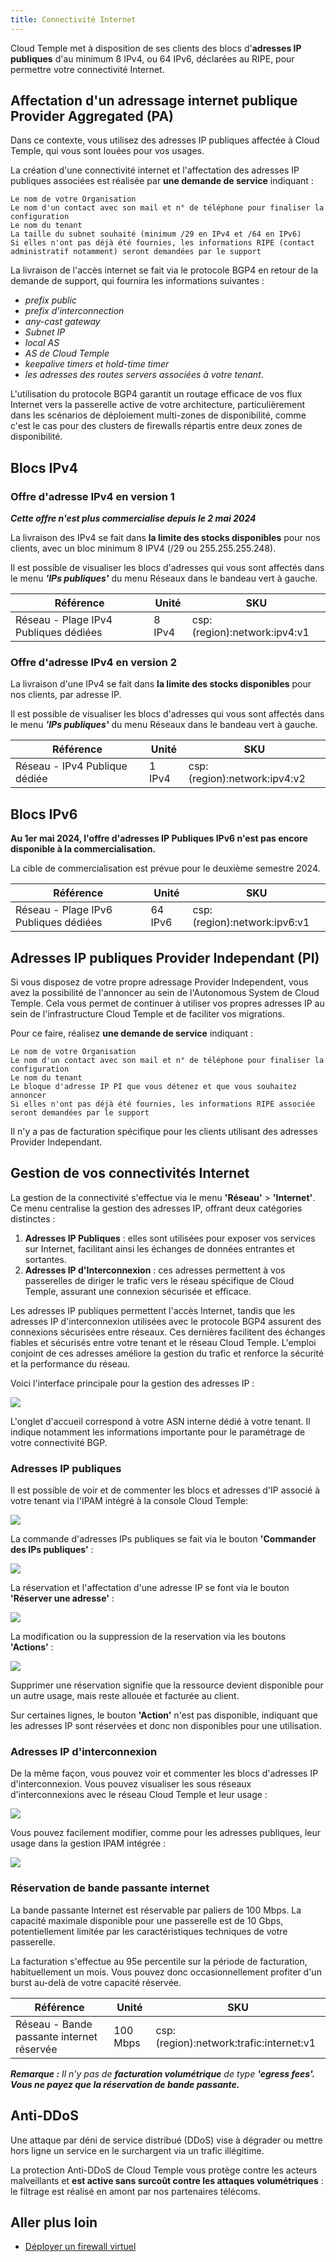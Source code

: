 ```yaml
---
title: Connectivité Internet
---
```



Cloud Temple met à disposition de ses clients des blocs d'__adresses IP publiques__ d'au minimum 8 IPv4, ou 64 IPv6, déclarées au RIPE, pour permettre votre connectivité Internet.

## Affectation d'un adressage internet publique Provider Aggregated (PA)

Dans ce contexte, vous utilisez des adresses IP publiques affectée à Cloud Temple, qui vous sont louées pour vos usages.

La création d'une connectivité internet et l'affectation des adresses IP publiques associées est réalisée par __une demande de service__ indiquant :

    Le nom de votre Organisation
    Le nom d'un contact avec son mail et n° de téléphone pour finaliser la configuration
    Le nom du tenant
    La taille du subnet souhaité (minimum /29 en IPv4 et /64 en IPv6)
    Si elles n'ont pas déjà été fournies, les informations RIPE (contact administratif notamment) seront demandées par le support

La livraison de l'accès internet se fait via le protocole BGP4 en retour de la demande de support, qui fournira les informations suivantes :

- *prefix public*
- *prefix d'interconnection*
- *any-cast gateway*
- *Subnet IP*
- *local AS*
- *AS de Cloud Temple*
- *keepalive timers et  hold-time timer*
- *les adresses des routes servers associées à votre tenant*.

L'utilisation du protocole BGP4 garantit un routage efficace de vos flux Internet vers la passerelle active de votre architecture, particulièrement dans les scénarios de déploiement multi-zones de disponibilité, comme c'est le cas pour des clusters de firewalls répartis entre deux zones de disponibilité.

## Blocs IPv4 

### Offre d'adresse IPv4 en version 1

__*Cette offre n'est plus commercialise depuis le 2 mai 2024*__

La livraison des IPv4 se fait dans __la limite des stocks disponibles__ pour nos clients, avec un bloc minimum 8 IPV4 (/29 ou 255.255.255.248).

Il est possible de visualiser les blocs d'adresses qui vous sont affectés dans le menu __*'IPs publiques'*__ du menu Réseaux dans le bandeau vert à gauche.

| Référence                             | Unité  | SKU                          |
| ------------------------------------- | ------ | ---------------------------- |
| Réseau - Plage IPv4 Publiques dédiées | 8 IPv4 | csp:(region):network:ipv4:v1 |

### Offre d'adresse IPv4 en version 2

La livraison d'une IPv4 se fait dans __la limite des stocks disponibles__ pour nos clients, par adresse IP.

Il est possible de visualiser les blocs d'adresses qui vous sont affectés dans le menu __*'IPs publiques'*__ du menu Réseaux dans le bandeau vert à gauche.


| Référence                     | Unité  | SKU                          |
| ----------------------------- | ------ | ---------------------------- |
| Réseau - IPv4 Publique dédiée | 1 IPv4 | csp:(region):network:ipv4:v2 |


## Blocs IPv6

__Au 1er mai 2024, l'offre d'adresses IP Publiques IPv6 n'est pas encore disponible à la commercialisation.__

La cible de commercialisation est prévue pour le deuxième semestre 2024.

| Référence                             | Unité   | SKU                          |
| ------------------------------------- | ------- | ---------------------------- |
| Réseau - Plage IPv6 Publiques dédiées | 64 IPv6 | csp:(region):network:ipv6:v1 |

## Adresses IP publiques Provider Independant (PI)

Si vous disposez de votre propre adressage Provider Independent, vous avez la possibilité de l'annoncer au sein de l'Autonomous System de Cloud Temple. Cela vous permet de continuer à utiliser vos propres adresses IP au sein de l'infrastructure Cloud Temple et de faciliter vos migrations.

Pour ce faire, réalisez __une demande de service__ indiquant :

    Le nom de votre Organisation
    Le nom d'un contact avec son mail et n° de téléphone pour finaliser la configuration
    Le nom du tenant
    Le bloque d'adresse IP PI que vous détenez et que vous souhaitez annoncer
    Si elles n'ont pas déjà été fournies, les informations RIPE associée seront demandées par le support 

Il n'y a pas de facturation spécifique pour les clients utilisant des adresses Provider Independant.

## Gestion de vos connectivités Internet

La gestion de la connectivité s'effectue via le menu **'Réseau'** > **'Internet'**. Ce menu centralise la gestion des adresses IP, offrant deux catégories distinctes :

1. **Adresses IP Publiques** : elles sont utilisées pour exposer vos services sur Internet, facilitant ainsi les échanges de données entrantes et sortantes.
2. **Adresses IP d'Interconnexion** : ces adresses permettent à vos passerelles de diriger le trafic vers le réseau spécifique de Cloud Temple, assurant une connexion sécurisée et efficace.

Les adresses IP publiques permettent l'accès Internet, tandis que les adresses IP d'interconnexion utilisées avec le protocole BGP4 assurent des connexions sécurisées entre réseaux. Ces dernières facilitent des échanges fiables et sécurisés entre votre tenant et le réseau Cloud Temple. L'emploi conjoint de ces adresses améliore la gestion du trafic et renforce la sécurité et la performance du réseau.

Voici l'interface principale pour la gestion des adresses IP :

![](images/shiva_inet_001.png)

L'onglet d'accueil correspond à votre ASN interne dédié à votre tenant. Il indique notamment les informations importante pour le paramétrage de votre connectivité BGP.

### Adresses IP publiques

Il est possible de voir et de commenter les blocs et adresses d'IP associé à votre tenant via l'IPAM intégré à la console Cloud Temple:

![](images/shiva_inet_002.png)

La commande d'adresses IPs publiques se fait via le bouton **'Commander des IPs publiques'** :

![](images/shiva_inet_003.png)

La réservation et l'affectation d'une adresse IP se font via le bouton **'Réserver une adresse'** :

![](images/shiva_inet_004.png)

La modification ou la suppression de la reservation via les boutons **'Actions'** :

![](images/shiva_inet_005.png)

Supprimer une réservation signifie que la ressource devient disponible pour un autre usage, mais reste allouée et facturée au client. 

Sur certaines lignes, le bouton **'Action'** n'est pas disponible, indiquant que les adresses IP sont réservées et donc non disponibles pour une utilisation.

### Adresses IP d'interconnexion

De la même façon, vous pouvez voir et commenter les blocs d'adresses IP d'interconnexion. Vous pouvez visualiser les sous réseaux d'interconnexions avec le réseau Cloud Temple et leur usage :

![](images/shiva_inet_008.png)

Vous pouvez facilement modifier, comme pour les adresses publiques, leur usage dans la gestion IPAM intégrée :

![](images/shiva_inet_007.png)

### Réservation de bande passante internet

La bande passante Internet est réservable par paliers de 100 Mbps. La capacité maximale disponible pour une passerelle est de 10 Gbps, potentiellement limitée par les caractéristiques techniques de votre passerelle. 

La facturation s'effectue au 95e percentile sur la période de facturation, habituellement un mois. Vous pouvez donc occasionnellement profiter d'un burst au-delà de votre capacité réservée.

| Référence                                 | Unité    | SKU                                     |
| ----------------------------------------- | -------- | --------------------------------------- |
| Réseau - Bande passante internet réservée | 100 Mbps | csp:(region):network:trafic:internet:v1 |

__*Remarque :*__
*Il n'y pas de __facturation volumétrique__ de type __'egress fees'. Vous ne payez que la réservation de bande passante.__*


## Anti-DDoS

Une attaque par déni de service distribué (DDoS) vise à dégrader ou mettre hors ligne un service en le surchargent via un trafic illégitime.

La protection Anti-DDoS de Cloud Temple vous protège contre les acteurs malveillants et __est active sans surcoût contre les attaques volumétriques__ : le filtrage est réalisé en amont par nos partenaires télécoms.

## Aller plus loin
- [Déployer un firewall virtuel](quickstart_network.md#déployer-un-firewall-opensource-pfsense-)

